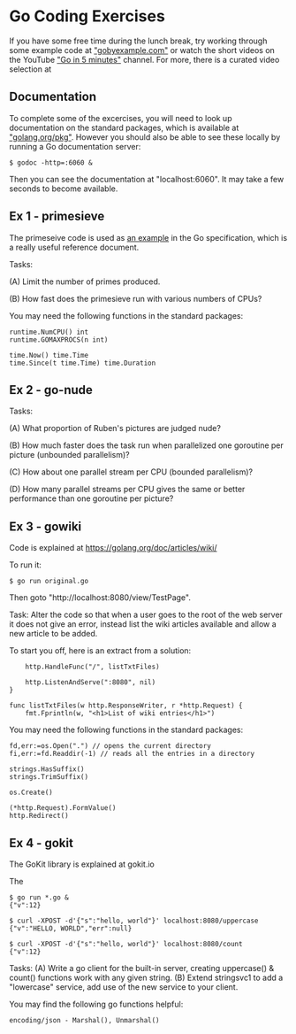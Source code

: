 # Go Coding Exercises

If you have some free time during the lunch break, try working through some example code at ["gobyexample.com"](https://gobyexample.com) or watch the short videos on the YouTube ["Go in 5 minutes"](https://www.youtube.com/channel/UC2GHqYE3fVJMncbrRd8AqcA/feed) channel. For more, there is a curated video selection at 


## Documentation

To complete some of the excercises, you will need to look up documentation on the standard packages, which is available at ["golang.org/pkg"](https://golang.org/pkg). However you should also be able to see these locally by running a Go documentation server:
```
$ godoc -http=:6060 &
```
Then you can see the documentation at "localhost:6060". It may take a few seconds to become available.


## Ex 1 - primesieve

The primeseive code is used as [an example](https://golang.org/ref/spec#An_example_package) in the Go specification, which is a really useful reference document. 

Tasks: 

(A) Limit the number of primes produced.

(B) How fast does the primesieve run with various numbers of CPUs? 

You may need the following functions in the standard packages:
```
runtime.NumCPU() int
runtime.GOMAXPROCS(n int)

time.Now() time.Time
time.Since(t time.Time) time.Duration
```


## Ex 2 - go-nude

Tasks: 

(A) What proportion of Ruben's pictures are judged nude? 

(B) How much faster does the task run when parallelized one goroutine per picture (unbounded parallelism)?

(C) How about one parallel stream per CPU (bounded parallelism)?

(D) How many parallel streams per CPU gives the same or better performance than one goroutine per picture?


## Ex 3 - gowiki

Code is explained at https://golang.org/doc/articles/wiki/

To run it:
```
$ go run original.go
```
Then goto "http://localhost:8080/view/TestPage".

Task: Alter the code so that when a user goes to the root of the web server it does not give an error, 
instead list the wiki articles available and allow a new article to be added.

To start you off, here is an extract from a solution:
```
	http.HandleFunc("/", listTxtFiles)

	http.ListenAndServe(":8080", nil)
}

func listTxtFiles(w http.ResponseWriter, r *http.Request) {
	fmt.Fprintln(w, "<h1>List of wiki entries</h1>")
```

You may need the following functions in the standard packages:
```
fd,err:=os.Open(".") // opens the current directory
fi,err:=fd.Readdir(-1) // reads all the entries in a directory

strings.HasSuffix()
strings.TrimSuffix()

os.Create()

(*http.Request).FormValue() 
http.Redirect()
```


## Ex 4 - gokit

The GoKit library is explained at gokit.io

The 

```
$ go run *.go &
{"v":12}

$ curl -XPOST -d'{"s":"hello, world"}' localhost:8080/uppercase
{"v":"HELLO, WORLD","err":null}

$ curl -XPOST -d'{"s":"hello, world"}' localhost:8080/count
{"v":12}
```
Tasks: 
(A) Write a go client for the built-in server, creating uppercase() & count() functions work with any given string.
(B) Extend stringsvc1 to add a "lowercase" service, add use of the new service to your client.

You may find the following go functions helpful:
```
encoding/json - Marshal(), Unmarshal()
```

